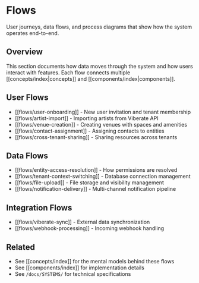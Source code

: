 # Flows

User journeys, data flows, and process diagrams that show how the system operates end-to-end.

## Overview

This section documents how data moves through the system and how users interact with features. Each flow connects multiple [[concepts/index|concepts]] and [[components/index|components]].

## User Flows

- [[flows/user-onboarding]] - New user invitation and tenant membership
- [[flows/artist-import]] - Importing artists from Viberate API
- [[flows/venue-creation]] - Creating venues with spaces and amenities
- [[flows/contact-assignment]] - Assigning contacts to entities
- [[flows/cross-tenant-sharing]] - Sharing resources across tenants

## Data Flows

- [[flows/entity-access-resolution]] - How permissions are resolved
- [[flows/tenant-context-switching]] - Database connection management
- [[flows/file-upload]] - File storage and visibility management
- [[flows/notification-delivery]] - Multi-channel notification pipeline

## Integration Flows

- [[flows/viberate-sync]] - External data synchronization
- [[flows/webhook-processing]] - Incoming webhook handling

## Related

- See [[concepts/index]] for the mental models behind these flows
- See [[components/index]] for implementation details
- See `/docs/SYSTEMS/` for technical specifications
